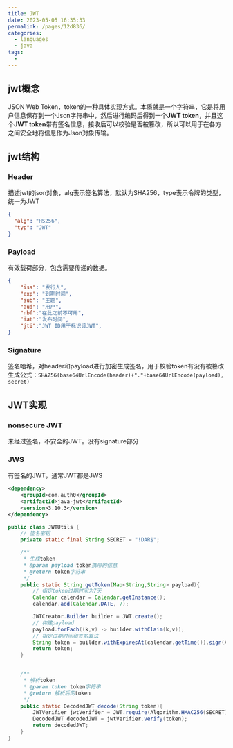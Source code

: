 ```yaml
---
title: JWT
date: 2023-05-05 16:35:33
permalink: /pages/12d836/
categories:
  - languages
  - java
tags:
  - 
---
```


## jwt概念
JSON Web Token，token的一种具体实现方式。本质就是一个字符串，它是将用户信息保存到一个Json字符串中，然后进行编码后得到一个**JWT token**，并且这个**JWT token**带有签名信息，接收后可以校验是否被篡改，所以可以用于在各方之间安全地将信息作为Json对象传输。

## jwt结构
### Header
描述jwt的json对象，alg表示签名算法，默认为SHA256，type表示令牌的类型，统一为JWT
```json
{
  "alg": "HS256",
  "typ": "JWT"
}
```
### Payload
有效载荷部分，包含需要传递的数据。
```json
{
	"iss": "发行人",
	"exp": "到期时间",
	"sub": "主题",
	"aud": "用户",
	"nbf":"在此之前不可用",
	"iat":"发布时间",
	"jti":"JWT ID用于标识该JWT",
}
```
### Signature
签名哈希，对header和payload进行加密生成签名，用于校验token有没有被篡改  
生成公式：`SHA256(base64UrlEncode(header)+"."+base64UrlEncode(payload), secret)`
## JWT实现
### nonsecure JWT
未经过签名，不安全的JWT。没有signature部分
### JWS
有签名的JWT，通常JWT都是JWS
```xml
<dependency>
    <groupId>com.auth0</groupId>
    <artifactId>java-jwt</artifactId>
    <version>3.10.3</version>
</dependency>

```
```java
public class JWTUtils {
    // 签名密钥
    private static final String SECRET = "!DAR$";

    /**
     * 生成token
     * @param payload token携带的信息
     * @return token字符串
     */
    public static String getToken(Map<String,String> payload){
        // 指定token过期时间为7天
        Calendar calendar = Calendar.getInstance();
        calendar.add(Calendar.DATE, 7);

        JWTCreator.Builder builder = JWT.create();
        // 构建payload
        payload.forEach((k,v) -> builder.withClaim(k,v));
        // 指定过期时间和签名算法
        String token = builder.withExpiresAt(calendar.getTime()).sign(Algorithm.HMAC256(SECRET));
        return token;
    }


    /**
     * 解析token
     * @param token token字符串
     * @return 解析后的token
     */
    public static DecodedJWT decode(String token){
        JWTVerifier jwtVerifier = JWT.require(Algorithm.HMAC256(SECRET)).build();
        DecodedJWT decodedJWT = jwtVerifier.verify(token);
        return decodedJWT;
    }
}

```